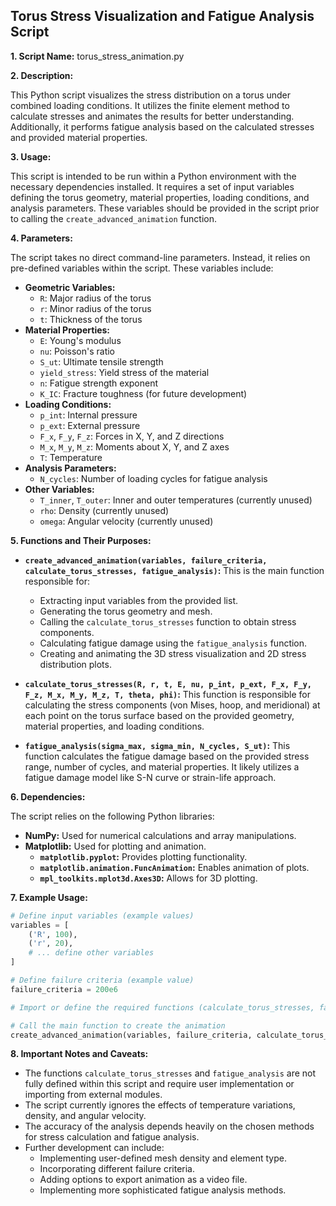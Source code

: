 ## Torus Stress Visualization and Fatigue Analysis Script

**1. Script Name:** torus_stress_animation.py 

**2. Description:** 

This Python script visualizes the stress distribution on a torus under combined loading conditions. It utilizes the finite element method to calculate stresses and animates the results for better understanding. Additionally, it performs fatigue analysis based on the calculated stresses and provided material properties.

**3. Usage:** 

This script is intended to be run within a Python environment with the necessary dependencies installed. It requires a set of input variables defining the torus geometry, material properties, loading conditions, and analysis parameters. These variables should be provided in the script prior to calling the `create_advanced_animation` function.

**4. Parameters:**

The script takes no direct command-line parameters. Instead, it relies on pre-defined variables within the script. These variables include:

* **Geometric Variables:**
    * `R`: Major radius of the torus
    * `r`: Minor radius of the torus
    * `t`: Thickness of the torus
* **Material Properties:**
    * `E`: Young's modulus
    * `nu`: Poisson's ratio
    * `S_ut`: Ultimate tensile strength
    * `yield_stress`: Yield stress of the material
    * `n`: Fatigue strength exponent
    * `K_IC`: Fracture toughness (for future development)
* **Loading Conditions:**
    * `p_int`: Internal pressure
    * `p_ext`: External pressure
    * `F_x`, `F_y`, `F_z`: Forces in X, Y, and Z directions
    * `M_x`, `M_y`, `M_z`: Moments about X, Y, and Z axes
    * `T`: Temperature
* **Analysis Parameters:**
    * `N_cycles`: Number of loading cycles for fatigue analysis
* **Other Variables:**
    * `T_inner`, `T_outer`: Inner and outer temperatures (currently unused)
    * `rho`: Density (currently unused)
    * `omega`: Angular velocity (currently unused)

**5. Functions and Their Purposes:**

* **`create_advanced_animation(variables, failure_criteria, calculate_torus_stresses, fatigue_analysis)`:** This is the main function responsible for:
    - Extracting input variables from the provided list.
    - Generating the torus geometry and mesh.
    - Calling the `calculate_torus_stresses` function to obtain stress components.
    - Calculating fatigue damage using the `fatigue_analysis` function.
    - Creating and animating the 3D stress visualization and 2D stress distribution plots.

* **`calculate_torus_stresses(R, r, t, E, nu, p_int, p_ext, F_x, F_y, F_z, M_x, M_y, M_z, T, theta, phi)`:** This function is responsible for calculating the stress components (von Mises, hoop, and meridional) at each point on the torus surface based on the provided geometry, material properties, and loading conditions.

* **`fatigue_analysis(sigma_max, sigma_min, N_cycles, S_ut)`:** This function calculates the fatigue damage based on the provided stress range, number of cycles, and material properties. It likely utilizes a fatigue damage model like S-N curve or strain-life approach.

**6. Dependencies:**

The script relies on the following Python libraries:

* **NumPy:** Used for numerical calculations and array manipulations.
* **Matplotlib:** Used for plotting and animation.
    * **`matplotlib.pyplot`:** Provides plotting functionality.
    * **`matplotlib.animation.FuncAnimation`:** Enables animation of plots.
    * **`mpl_toolkits.mplot3d.Axes3D`:** Allows for 3D plotting.

**7. Example Usage:**

```python
# Define input variables (example values)
variables = [
    ('R', 100),
    ('r', 20),
    # ... define other variables
]

# Define failure criteria (example value)
failure_criteria = 200e6

# Import or define the required functions (calculate_torus_stresses, fatigue_analysis)

# Call the main function to create the animation
create_advanced_animation(variables, failure_criteria, calculate_torus_stresses, fatigue_analysis)
```

**8. Important Notes and Caveats:**

* The functions `calculate_torus_stresses` and `fatigue_analysis` are not fully defined within this script and require user implementation or importing from external modules.
* The script currently ignores the effects of temperature variations, density, and angular velocity. 
* The accuracy of the analysis depends heavily on the chosen methods for stress calculation and fatigue analysis.
* Further development can include:
    * Implementing user-defined mesh density and element type.
    * Incorporating different failure criteria.
    * Adding options to export animation as a video file.
    * Implementing more sophisticated fatigue analysis methods. 
